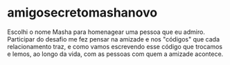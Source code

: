 # amigosecretomashanovo
Escolhi o nome Masha para homenagear uma pessoa que eu admiro.  Participar do desafio me fez pensar na amizade e nos "códigos" que cada relacionamento traz, e como vamos escrevendo esse código que trocamos e lemos, ao longo da vida, com as pessoas com quem a amizade acontece.
